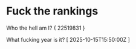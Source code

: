 # Fuck the rankings

Who the hell am I?
{ 22519831 }

What fucking year is it?
[ 2025-10-15T15:50:00Z ]
